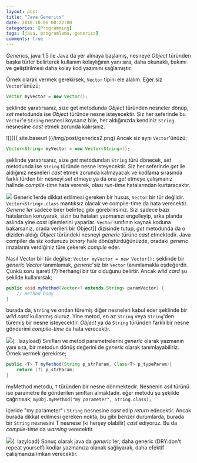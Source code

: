 ```yaml
---
layout: post
title: "Java Generics"
date: 2010.10.06 00:22:00
categories: [Programming]
tags: [java, programlama, generics]
comments: true
---
```

_Generics_, java 1.5 ile Java da yer almaya başlamış, nesneye _Object_ türünden başka türler belirterek kullanım kolaylığının yanı sıra, daha okunaklı, bakımı ve geliştirilmesi daha kolay kod yazımını sağlamıştır. 

<!--more-->

Örnek olarak vermek gerekirsek, `Vector` tipini ele alalım. Eğer siz `Vector`'ünüzü; 

```java
Vector myVector = new Vector();
```

şeklinde yaratırsanız, size get metodunda _Object_ türünden nesneler dönüp, _set_ metodunda ise _Object_ türünde nesne isteyecektir. Siz her seferinde bu `Vector`'e `String` nesnesi koysanız bile, her aldığınızda kendiniz `String` nesnesine _cast_ etmek zorunda kalırsınız. 

![]({{ site.baseurl }}/img/post/generics2.png)
Ancak siz aynı `Vector`'ünüzü; 

```java
Vector<String> myVector = new Vector<String>();
```

şeklinde yaratırsanız, size _get_ metodundan `String` türü dönecek, _set_ metodunda ise `String` türünde nesne isteyecektir. Siz her seferinde _get_ ile aldığınız nesneleri _cast_ etmek zorunda kalmayacak ve kodlama sırasında farklı türden bir nesneyi _set_ etmeye ya da ona _get_ etmeye çalışmanız halinde _compile-time_ hata vererek, olası _run-time_ hatalarından kurtaracaktır. 

![](http://1.bp.blogspot.com/-8K5Q0gTI4jU/UDgJLP8N7ZI/AAAAAAAAAd0/ehqhBho6BZM/s1600/generics.png) 
Generic'lerde dikkat edilmesi gereken bir husus, `Vector` bir tür değildir. `Vector<String>.class` mantıksız olacak ve compile-time da hata verecektir. _Generic'ler_ sadece birer belirteç gibi görebilirsiniz. Sizi sadece bazı hatalardan koruyarak, sizin bu hataları yapmanızı engelleyip, arka planda aslında yine _cast_ işlemlerini yaparlar. `Vector` sınıfının kaynak koduna bakarsanız, orada verileri bir Object[] dizisinde tutup, _get_ metodunda da o diziden aldığı _Object_ türündeki nesneyi _generic_ türüne _cast_ etmektedir. Java compiler da siz kodunuzu _binary_ hale dönüştürdüğünüzde, oradaki _generic_ imzalarını verdiğiniz türe çekerek _compile_ eder.

Nasıl Vector bir tür değilse; `Vector myVector = new Vector();` şeklinde bir _generic Vector_ tanımlamak, _generic_'siz bir `Vector` tanımlamakla eşdeğerdir. Çünkü soru işareti (?) herhangi bir tür olduğunu belirtir. Ancak _wild card_ şu şekilde kullanırsak;

```java
public void myMethod(Vector<? extends String> paramVector) {
    // method body
}
```


burada da, `String` ve ondan türemiş diğer nesneleri kabul eder şeklinde bir _wild card_ kullanmış oluruz. Yine metod, en az `String` veya `String`'den türemiş bir nesne isteyecektir. _Object_ ya da `String` türünden farklı bir nesne gönderimi _compile-time_ da hata verecektir. 

![]({{site.baseurl}}/img/post/generics_wild.png){: .lazyload}
Sınıfları ve metod parametrelerini _generic_ olarak yazmanın yanı sıra, bir metodun dönüş değerini de _generic_ olarak tanımlayabiliriz. Örnek vermek gerekirse; 

```java
public <T> T myMethod(String p_strParam, Class<T> p_typeParam){
    return (T) p_strParam;
}
```

myMethod metodu, `T` türünden bir nesne dönmektedir. Nesnenin asıl türünü ise parametre ile gönderilen sınıftan almaktadır. eğer metodu şu şekilde çağrırısak;  `myObj.myMethod("my parameter", String.class);`

içeride "my parameter" ı `String` nesnesine _cast_ edip _return_ edecektir. Ancak burada dikkat edilmesi gereken nokta, bu gibi benzer durumlarda, burada bir `String` nesnesini T nesnese (ki herşey olabilir) _cast_ ediyoruz. Bu da _compile-time_ da _warning_ verecektir. 

![]({{site.baseurl}}/img/post/generic_metod.png){: lazyload}
Sonuç olarak java da _generic_'ler, daha generic (DRY:don't repeat yourself) kodlar yazmanıza olanak sağlıyarak, daha efektif çalışmanıza imkan verecektir.
